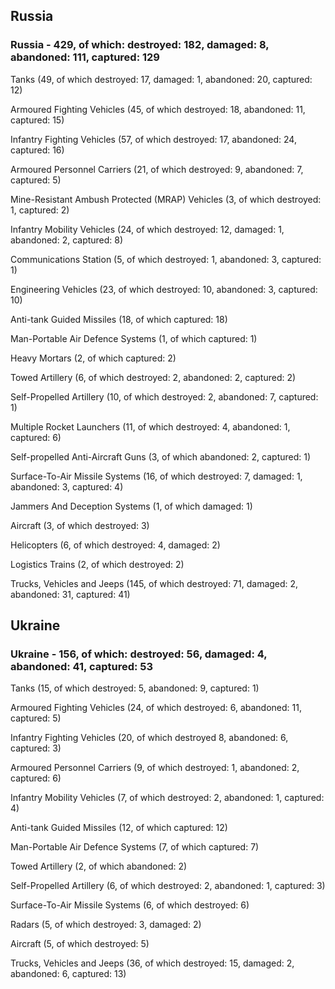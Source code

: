 
 
 ## Russia
 
 ### Russia - 429, of which: destroyed: 182, damaged: 8, abandoned: 111, captured: 129

 

 

 Tanks (49, of which destroyed: 17, damaged: 1, abandoned: 20, captured: 12)

 Armoured Fighting Vehicles (45, of which destroyed: 18, abandoned: 11, captured: 15)

 Infantry Fighting Vehicles (57, of which destroyed: 17, abandoned: 24, captured: 16)

 Armoured Personnel Carriers (21, of which destroyed: 9, abandoned: 7, captured: 5)

 Mine-Resistant Ambush Protected (MRAP) Vehicles (3, of which destroyed: 1, captured: 2)

 Infantry Mobility Vehicles (24, of which destroyed: 12, damaged: 1, abandoned: 2, captured: 8)

 Communications Station (5, of which destroyed: 1, abandoned: 3, captured: 1)

 Engineering Vehicles (23, of which destroyed: 10, abandoned: 3, captured: 10)

 Anti-tank Guided Missiles (18, of which captured: 18)

 Man-Portable Air Defence Systems (1, of which captured: 1)

 Heavy Mortars (2, of which captured: 2)

 Towed Artillery (6, of which destroyed: 2, abandoned: 2, captured: 2)

 Self-Propelled Artillery (10, of which destroyed: 2, abandoned: 7, captured: 1)

 Multiple Rocket Launchers (11, of which destroyed: 4, abandoned: 1, captured: 6)

 Self-propelled Anti-Aircraft Guns (3, of which abandoned: 2, captured: 1)

 Surface-To-Air Missile Systems (16, of which destroyed: 7, damaged: 1, abandoned: 3, captured: 4)

 Jammers And Deception Systems (1, of which damaged: 1)

 Aircraft (3, of which destroyed: 3)

 Helicopters (6, of which destroyed: 4, damaged: 2)

 Logistics Trains (2, of which destroyed: 2)

 Trucks, Vehicles and Jeeps (145, of which destroyed: 71, damaged: 2, abandoned: 31, captured: 41)

 
 
 ## Ukraine
 
 ### Ukraine - 156, of which: destroyed: 56, damaged: 4, abandoned: 41, captured: 53

 

 

 Tanks (15, of which destroyed: 5, abandoned: 9, captured: 1)

 Armoured Fighting Vehicles (24, of which destroyed: 6, abandoned: 11, captured: 5)

 Infantry Fighting Vehicles (20, of which destroyed 8, abandoned: 6, captured: 3)

 Armoured Personnel Carriers (9, of which destroyed: 1, abandoned: 2, captured: 6)

 Infantry Mobility Vehicles (7, of which destroyed: 2, abandoned: 1, captured: 4)

 Anti-tank Guided Missiles (12, of which captured: 12)

 Man-Portable Air Defence Systems (7, of which captured: 7)

 Towed Artillery (2, of which abandoned: 2)

 Self-Propelled Artillery (6, of which destroyed: 2, abandoned: 1, captured: 3)

 Surface-To-Air Missile Systems (6, of which destroyed: 6)

 

 

 Radars (5, of which destroyed: 3, damaged: 2)

 Aircraft (5, of which destroyed: 5)

 Trucks, Vehicles and Jeeps (36, of which destroyed: 15, damaged: 2, abandoned: 6, captured: 13)

